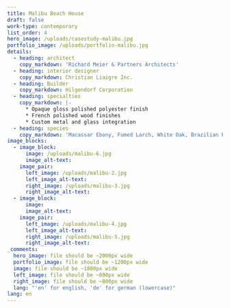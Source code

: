 ```yaml
---
title: Malibu Beach House
draft: false
work-type: contemporary
list_order: 4
hero_image: /uploads/casestudy-malibu.jpg
portfolio_image: /uploads/portfolio-malibu.jpg
details:
  - heading: architect
    copy_markdown: 'Richard Meier & Partners Architects'
  - heading: interior designer
    copy_markdown: Christian Liaigre Inc.
  - heading: Builder
    copy_markdown: Hilgendorf Corporation
  - heading: specialties
    copy_markdown: |-
      * Opaque gloss polished polyester finish
      * French polished wood finishes
      * Custom metal and glass integration
  - heading: species
    copy_markdown: 'Macassar Ebony, Fumed Larch, White Oak, Brazilian Rosewood'
image_blocks:
  - image_block:
      image: /uploads/malibu-6.jpg
      image_alt-text:
    image_pair:
      left_image: /uploads/malibu-2.jpg
      left_image_alt-text:
      right_image: /uploads/malibu-3.jpg
      right_image_alt-text:
  - image_block:
      image:
      image_alt-text:
    image_pair:
      left_image: /uploads/malibu-4.jpg
      left_image_alt-text:
      right_image: /uploads/malibu-5.jpg
      right_image_alt-text:
_comments:
  hero_image: file should be ~2000px wide
  portfolio_image: file should be ~1200px wide
  image: file should be ~1800px wide
  left_image: file should be ~800px wide
  right_image: file should be ~800px wide
  lang: "'en' for english, 'de' for german (lowercase)"
lang: en
---
```


